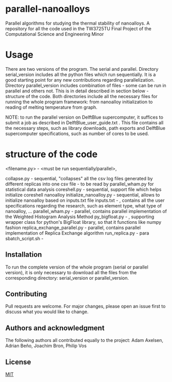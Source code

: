 # parallel-nanoalloys
Parallel algorithms for studying the thermal stability of nanoalloys. A repository for all the code used in the TW3725TU Final Project of the Computational Science and Engineering Minor 

# Usage
There are two versions of the program. The serial and parallel. Directory serial_version includes all the python files which run sequentially. It is a good starting point for any new contributions regarding parallelization. Directory parallel_version includes combination of files - some can be run in parallel and others not. This is in detail described in section below - structure of the code. Both directories include all the necessary files for running the whole program framework: from nanoalloy initialization to reading of melting temperature from graph.

NOTE: to run the parallel version on DelftBlue supercomputer, it suffices to submit a job as described in DelftBlue_user_guide.txt . This file contains all the necessary steps, such as library downloads, path exports and DelftBlue supercomputer specifications, such as number of cores to be used. 

# structure of the code
<filename.py> - <must be run sequentially/parallel>, <description of the functionality>

collapse.py - sequential, "collapses" all the csv log files generated by different replicas into one csv file - to be read by parallel_wham.py for statistical data analysis
coreshell.py - sequential, support file which helps initialize coreshell nanoalloy
initialize_nanoalloy.py - sequential, allows to initialize nanoalloy based on inputs.txt file
inputs.txt - <does not apply>, contains all the user specifications regarding the research, such as element type, what type of nanoalloy, ...
parallel_wham.py - parallel, contains parallel implementation of the Weighted Histogram Analysis Method
py_bigfloat.py - <does not apply>, supporting wrapper class for python's BigFloat library, so that it functions like numpy fashion
replica_exchange_parallel.py - parallel, contains parallel implementation of Replica Exchange algorithm
run_replica.py - para
sbatch_script.sh - 

## Installation
To run the complete version of the whole program (serial or parallel version), it is only necessary to download all the files from the corresponding directory: serial_version or parallel_version.

## Contributing

Pull requests are welcome. For major changes, please open an issue first
to discuss what you would like to change.

## Authors and acknowledgment

The following authors all contributed equally to the project: Adam Axelsen, Adrian Beňo, Joachim Bron, Philip Vos

## License

[MIT](https://choosealicense.com/licenses/mit/)
